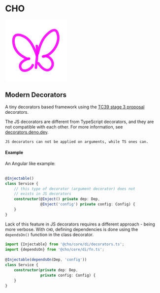 # CHO

<img src="./assets/cho.svg"  alt="CHO" width="200"/>

## Modern Decorators

A tiny decorators based framework using the [TC39 stage 3 proposal](https://github.com/tc39/proposal-decorators) 
decorators.

The JS decorators are different from TypeScript decorators, and they are not compatible with each other.
For more information, see [decorators.deno.dev](https://decorators.deno.dev/).

    JS decorators can not be applied on arguments, while TS ones can.

#### Example

An Angular like example:

````ts

@Injectable()
class Service {
    // this type of decorator (argument decorator) does not 
    // exists in JS decorators
    constructor(@Inject() private dep: Dep,
                @Inject('config') private config: Config) {
    }
}
````

Lack of this feature in JS decorators requires a different approach - being more verbose. With `CHO`, defining
dependencies
is done using the
`dependsOn()` function in the class decorator.

````ts
import {Injectable} from '@cho/core/di/decorators.ts';
import {dependsOn} from '@cho/core/di/fn.ts';

@Injectable(dependsOn(Dep, 'config'))
class Service {
    constructor(private dep: Dep,
                private config: Config) {
    }
}
````